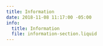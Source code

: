 ```yaml
---
title: Information
date: 2018-11-08 11:17:00 -05:00
info:
  title: Information
  file: information-section.liquid
---
```


